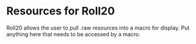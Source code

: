 # Resources for Roll20 

Roll20 allows the user to pull .raw resources into a macro for display. Put anything here that needs to be accessed by a macro.
